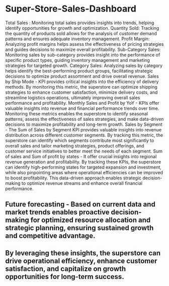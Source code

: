 # Super-Store-Sales-Dashboard
Total Sales : Monitoring total sales provides insights into trends, helping identify opportunities for growth and optimization.
Quantity Sold: Tracking the quantity of products sold allows for the analysis of customer demand patterns and ensures adequate inventory management.
Profit Margin: Analyzing profit margins helps assess the effectiveness of pricing strategies and guides decisions to maximize overall profitability.
Sub-Category Sales: Monitoring sales by sub-category provides insight into the performance of specific product types, guiding inventory management and marketing strategies for targeted growth.
Category Sales: Analyzing sales by category helps identify the best-performing product groups, facilitating strategic decisions to optimize product assortment and drive overall revenue.
Sales by Ship Mode - KPI provides critical insights into the efficiency of delivery methods. By monitoring this metric, the superstore can optimize shipping strategies to enhance customer satisfaction, minimize delivery costs, and streamline logistics operations, ultimately improving overall sales performance and profitability.
Monthly Sales and Profit by YoY - KPIs offer valuable insights into revenue and financial performance trends over time. Monitoring these metrics enables the superstore to identify seasonal patterns, assess the effectiveness of sales strategies, and make data-driven decisions to maximize profitability and long-term growth.
Sales by Segment - The Sum of Sales by Segment KPI provides valuable insights into revenue distribution across different customer segments. By tracking this metric, the superstore can identify which segments contribute most significantly to overall sales and tailor marketing strategies, product offerings, and customer service initiatives to better meet the needs of each segment.
Sum of sales and Sum of profit by states - It offer crucial insights into regional revenue generation and profitability. By tracking these KPIs, the superstore can identify high-performing states for targeted expansion and investment, while also pinpointing areas where operational efficiencies can be improved to boost profitability. This data-driven approach enables strategic decision-making to optimize revenue streams and enhance overall financial performance.

## Future forecasting - Based on current data and market trends enables proactive decision-making for optimized resource allocation and strategic planning, ensuring sustained growth and competitive advantage.
## By leveraging these insights, the superstore can drive operational efficiency, enhance customer satisfaction, and capitalize on growth opportunities for long-term success.
